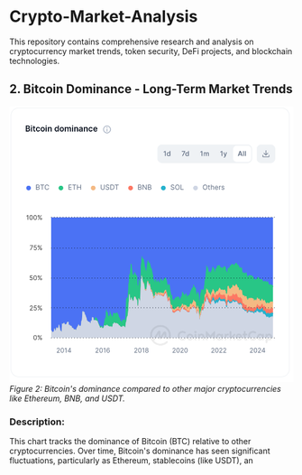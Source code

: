 # Crypto-Market-Analysis
This repository contains comprehensive research and analysis on cryptocurrency market trends, token security, DeFi projects, and blockchain technologies.
## 2. Bitcoin Dominance - Long-Term Market Trends

![BTC_Dominance](Screenshots/BTC_Dominance.png)  
*Figure 2: Bitcoin's dominance compared to other major cryptocurrencies like Ethereum, BNB, and USDT.*

### Description:
This chart tracks the dominance of Bitcoin (BTC) relative to other cryptocurrencies. Over time, Bitcoin's dominance has seen significant fluctuations, particularly as Ethereum, stablecoins (like USDT), an
